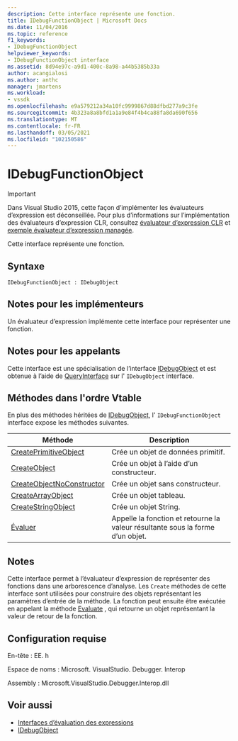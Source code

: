 ```yaml
---
description: Cette interface représente une fonction.
title: IDebugFunctionObject | Microsoft Docs
ms.date: 11/04/2016
ms.topic: reference
f1_keywords:
- IDebugFunctionObject
helpviewer_keywords:
- IDebugFunctionObject interface
ms.assetid: 8d94e97c-a9d1-400c-8a98-a44b5385b33a
author: acangialosi
ms.author: anthc
manager: jmartens
ms.workload:
- vssdk
ms.openlocfilehash: e9a579212a34a10fc9999867d88dfbd277a9c3fe
ms.sourcegitcommit: 4b323a8a8bfd1a1a9e84f4b4ca88fa8da690f656
ms.translationtype: MT
ms.contentlocale: fr-FR
ms.lasthandoff: 03/05/2021
ms.locfileid: "102150586"
---
```

# <a name="idebugfunctionobject"></a>IDebugFunctionObject
> [!IMPORTANT]
> Dans Visual Studio 2015, cette façon d’implémenter les évaluateurs d’expression est déconseillée. Pour plus d’informations sur l’implémentation des évaluateurs d’expression CLR, consultez [évaluateur d’expression CLR](https://github.com/Microsoft/ConcordExtensibilitySamples/wiki/CLR-Expression-Evaluators) et [exemple évaluateur d’expression managée](https://github.com/Microsoft/ConcordExtensibilitySamples/wiki/Managed-Expression-Evaluator-Sample).

 Cette interface représente une fonction.

## <a name="syntax"></a>Syntaxe

```
IDebugFunctionObject : IDebugObject
```

## <a name="notes-for-implementers"></a>Notes pour les implémenteurs
 Un évaluateur d’expression implémente cette interface pour représenter une fonction.

## <a name="notes-for-callers"></a>Notes pour les appelants
 Cette interface est une spécialisation de l’interface [IDebugObject](../../../extensibility/debugger/reference/idebugobject.md) et est obtenue à l’aide de [QueryInterface](/cpp/atl/queryinterface) sur l' `IDebugObject` interface.

## <a name="methods-in-vtable-order"></a>Méthodes dans l'ordre Vtable
 En plus des méthodes héritées de [IDebugObject](../../../extensibility/debugger/reference/idebugobject.md), l' `IDebugFunctionObject` interface expose les méthodes suivantes.

|Méthode|Description|
|------------|-----------------|
|[CreatePrimitiveObject](../../../extensibility/debugger/reference/idebugfunctionobject-createprimitiveobject.md)|Crée un objet de données primitif.|
|[CreateObject](../../../extensibility/debugger/reference/idebugfunctionobject-createobject.md)|Crée un objet à l’aide d’un constructeur.|
|[CreateObjectNoConstructor](../../../extensibility/debugger/reference/idebugfunctionobject-createobjectnoconstructor.md)|Crée un objet sans constructeur.|
|[CreateArrayObject](../../../extensibility/debugger/reference/idebugfunctionobject-createarrayobject.md)|Crée un objet tableau.|
|[CreateStringObject](../../../extensibility/debugger/reference/idebugfunctionobject-createstringobject.md)|Crée un objet String.|
|[Évaluer](../../../extensibility/debugger/reference/idebugfunctionobject-evaluate.md)|Appelle la fonction et retourne la valeur résultante sous la forme d’un objet.|

## <a name="remarks"></a>Notes
 Cette interface permet à l’évaluateur d’expression de représenter des fonctions dans une arborescence d’analyse. Les `Create` méthodes de cette interface sont utilisées pour construire des objets représentant les paramètres d’entrée de la méthode. La fonction peut ensuite être exécutée en appelant la méthode [Evaluate](../../../extensibility/debugger/reference/idebugfunctionobject-evaluate.md) , qui retourne un objet représentant la valeur de retour de la fonction.

## <a name="requirements"></a>Configuration requise
 En-tête : EE. h

 Espace de noms : Microsoft. VisualStudio. Debugger. Interop

 Assembly : Microsoft.VisualStudio.Debugger.Interop.dll

## <a name="see-also"></a>Voir aussi
- [Interfaces d’évaluation des expressions](../../../extensibility/debugger/reference/expression-evaluation-interfaces.md)
- [IDebugObject](../../../extensibility/debugger/reference/idebugobject.md)
